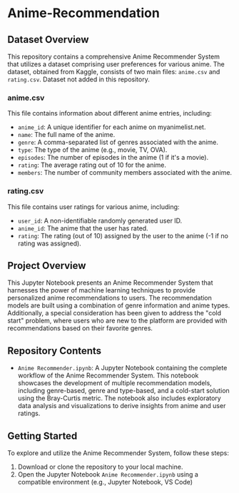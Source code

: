 # Anime-Recommendation

## Dataset Overview

This repository contains a comprehensive Anime Recommender System that utilizes a dataset comprising user preferences for various anime. The dataset, obtained from Kaggle, consists of two main files: `anime.csv` and `rating.csv`.
Dataset not added in this repository.

### anime.csv

This file contains information about different anime entries, including:

- `anime_id`: A unique identifier for each anime on myanimelist.net.
- `name`: The full name of the anime.
- `genre`: A comma-separated list of genres associated with the anime.
- `type`: The type of the anime (e.g., movie, TV, OVA).
- `episodes`: The number of episodes in the anime (1 if it's a movie).
- `rating`: The average rating out of 10 for the anime.
- `members`: The number of community members associated with the anime.

### rating.csv

This file contains user ratings for various anime, including:

- `user_id`: A non-identifiable randomly generated user ID.
- `anime_id`: The anime that the user has rated.
- `rating`: The rating (out of 10) assigned by the user to the anime (-1 if no rating was assigned).

## Project Overview

This Jupyter Notebook presents an Anime Recommender System that harnesses the power of machine learning techniques to provide personalized anime recommendations to users. The recommendation models are built using a combination of genre information and anime types. Additionally, a special consideration has been given to address the "cold start" problem, where users who are new to the platform are provided with recommendations based on their favorite genres.

## Repository Contents

- `Anime Recommender.ipynb`: A Jupyter Notebook containing the complete workflow of the Anime Recommender System. This notebook showcases the development of multiple recommendation models, including genre-based, genre and type-based, and a cold-start solution using the Bray-Curtis metric. The notebook also includes exploratory data analysis and visualizations to derive insights from anime and user ratings.

## Getting Started

To explore and utilize the Anime Recommender System, follow these steps:

1. Download or clone the repository to your local machine.
2. Open the Jupyter Notebook `Anime Recommender.ipynb` using a compatible environment (e.g., Jupyter Notebook, VS Code)
